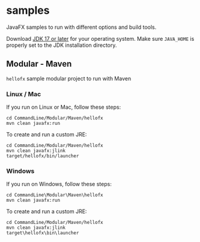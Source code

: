# samples

JavaFX samples to run with different options and build tools.

Download [JDK 17 or later](http://jdk.java.net/) for your operating system.
Make sure `JAVA_HOME` is properly set to the JDK installation directory. 

## Modular - Maven

`hellofx` sample modular project to run with Maven

### Linux / Mac

If you run on Linux or Mac, follow these steps:

    cd CommandLine/Modular/Maven/hellofx
    mvn clean javafx:run

To create and run a custom JRE:

    cd CommandLine/Modular/Maven/hellofx
    mvn clean javafx:jlink
    target/hellofx/bin/launcher

### Windows

If you run on Windows, follow these steps:

    cd CommandLine\Modular\Maven\hellofx
    mvn clean javafx:run

To create and run a custom JRE:

    cd CommandLine/Modular/Maven/hellofx
    mvn clean javafx:jlink
    target\hellofx\bin\launcher